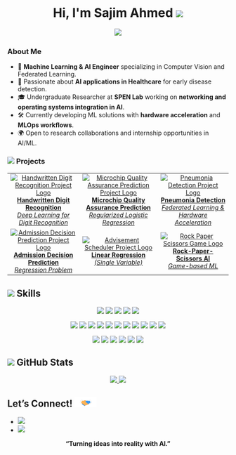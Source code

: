 <h1 align="center"><b>Hi, I'm Sajim Ahmed</b> <img src="https://media.giphy.com/media/hvRJCLFzcasrR4ia7z/giphy.gif" width="35"></h1>
<p align="center">
  <a href="https://github.com/DenverCoder1/readme-typing-svg">
    <img src="https://readme-typing-svg.herokuapp.com?font=Time+New+Roman&color=cyan&size=25&center=true&vCenter=true&width=1200&height=100&lines=AI/ML+Engineer+%7C+Researcher+%7C+Problem+Solver;Passionate+About+AI+in+Healthcare;Let’s+Automate+the+Future!&hearts;">
  </a>
</p>

### **About Me**

- 🚀 **Machine Learning & AI Engineer** specializing in Computer Vision and Federated Learning.
- 🌟 Passionate about **AI applications in Healthcare** for early disease detection.
- 🎓 Undergraduate Researcher at **SPEN Lab** working on **networking and operating systems integration in AI**.
- 🛠️ Currently developing ML solutions with **hardware acceleration** and **MLOps workflows**.
- 🌍 Open to research collaborations and internship opportunities in AI/ML.

### <img src="https://media.giphy.com/media/ZVik7pBtu9dNS/giphy.gif" width="35"> **Projects**
<div align="center">

<table>
  <tr>
    <td align="center">
      <a href="https://github.com/sajim73/Projects/tree/main/Handwritten%20Digit%20Recognition">
        <img src="https://media.giphy.com/media/3o7abKhOpu0NwenH3O/giphy.gif" width="120" alt="Handwritten Digit Recognition Project Logo" /><br>
        <b>Handwritten Digit Recognition</b><br>
        <i>Deep Learning for Digit Recognition</i>
      </a>
    </td>
    <td align="center">
      <a href="https://github.com/sajim73/Projects/tree/main/Microchip%20Quality%20Assurance%20Prediction">
        <img src="https://media.giphy.com/media/1xVdX6ExFch9w/giphy.gif" width="120" alt="Microchip Quality Assurance Prediction Project Logo" /><br>
        <b>Microchip Quality Assurance Prediction</b><br>
        <i>Regularized Logistic Regression</i>
      </a>
    </td>
    <td align="center">
      <a href="https://github.com/sajim73/Pneumonia-Detection">
        <img src="https://media.giphy.com/media/xT0xeuOy2Fcl9vDGiA/giphy.gif" width="120" alt="Pneumonia Detection Project Logo" /><br>
        <b>Pneumonia Detection</b><br>
        <i>Federated Learning & Hardware Acceleration</i>
      </a>
    </td>
  </tr>
  <tr>
    <td align="center">
      <a href="https://github.com/sajim73/Projects/tree/main/Admission%20Chance%20Prediction">
        <img src="https://media.giphy.com/media/3o7aCU5DVu8lsOfZ3y/giphy.gif" width="120" alt="Admission Decision Prediction Project Logo" /><br>
        <b>Admission Decision Prediction</b><br>
        <i>Regression Problem</i>
      </a>
    </td>
    <td align="center">
      <a href="https://github.com/sajim73/Projects/tree/main/Restraunt%20Profit%20Prediction%20(Linear%20Regression)">
        <img src="https://media.giphy.com/media/l0ExdMHUDKteztyfe/giphy.gif" width="120" alt="Advisement Scheduler Project Logo" /><br>
        <b>Linear Regression </b><br>
        <i>(Single Variable)</i>
      </a>
    </td>
    <td align="center">
      <a href="https://github.com/sajim73/Rock-Paper-Scissor">
        <img src="https://media.giphy.com/media/xT5LMHxhOfscxPfIfm/giphy.gif" width="120" alt="Rock Paper Scissors Game Logo" /><br>
        <b>Rock-Paper-Scissors AI</b><br>
        <i>Game-based ML</i>
      </a>
    </td>
  </tr>
</table>

</div>

## <img src="https://media2.giphy.com/media/QssGEmpkyEOhBCb7e1/giphy.gif?cid=ecf05e47a0n3gi1bfqntqmob8g9aid1oyj2wr3ds3mg700bl&rid=giphy.gif" width="25px"> **Skills**

<p align="center">
  <!-- Programming & Frameworks -->
  <img src="https://img.shields.io/badge/Python-FFD43B?style=for-the-badge&logo=python&logoColor=blue" height="35px">
  <img src="https://img.shields.io/badge/C++-00599C?style=for-the-badge&logo=c%2B%2B&logoColor=white" height="35px">
  <img src="https://img.shields.io/badge/TensorFlow-FF6F00?style=for-the-badge&logo=tensorflow&logoColor=white" height="35px">
  <img src="https://img.shields.io/badge/PyTorch-EE4C2C?style=for-the-badge&logo=pytorch&logoColor=white" height="35px">
  <img src="https://img.shields.io/badge/Scikit%20Learn-F7931E?style=for-the-badge&logo=scikit-learn&logoColor=white" height="35px">
</p>

<p align="center">
  <!-- AI/ML Techniques -->
  <img src="https://img.shields.io/badge/Data%20Cleaning-4CAF50?style=for-the-badge&logo=python&logoColor=white" height="35px">
  <img src="https://img.shields.io/badge/Dimensionality%20Reduction-2196F3?style=for-the-badge&logo=python&logoColor=white" height="35px">
  <img src="https://img.shields.io/badge/Data%20Augmentation-FF9800?style=for-the-badge&logo=python&logoColor=white" height="35px">
  <img src="https://img.shields.io/badge/Convolutional%20Neural%20Networks-3F51B5?style=for-the-badge&logo=python&logoColor=white" height="35px">
  <img src="https://img.shields.io/badge/Recurrent%20Neural%20Networks-9C27B0?style=for-the-badge&logo=python&logoColor=white" height="35px">
  <img src="https://img.shields.io/badge/Transfer%20Learning-FF5722?style=for-the-badge&logo=python&logoColor=white" height="35px">
  <img src="https://img.shields.io/badge/Federated%20Learning-009688?style=for-the-badge&logo=python&logoColor=white" height="35px">
  <img src="https://img.shields.io/badge/Hyperparameter%20Tuning-795548?style=for-the-badge&logo=python&logoColor=white" height="35px">
  <img src="https://img.shields.io/badge/Text%20Classification-607D8B?style=for-the-badge&logo=python&logoColor=white" height="35px">
  <img src="https://img.shields.io/badge/Sentiment%20Analysis-673AB7?style=for-the-badge&logo=python&logoColor=white" height="35px">
  <img src="https://img.shields.io/badge/NER-FFC107?style=for-the-badge&logo=python&logoColor=white" height="35px">
</p>

<p align="center">
  <!-- Tools & Optimization -->
  <img src="https://img.shields.io/badge/Jupyter%20Notebook-FA0F00?style=for-the-badge&logo=jupyter&logoColor=white" height="35px">
  <img src="https://img.shields.io/badge/Git-F05033?style=for-the-badge&logo=git&logoColor=white" height="35px">
  <img src="https://img.shields.io/badge/GitHub-000000?style=for-the-badge&logo=github&logoColor=white" height="35px">
  <img src="https://img.shields.io/badge/Google%20Cloud%20AI-4285F4?style=for-the-badge&logo=google-cloud&logoColor=white" height="35px">
  <img src="https://img.shields.io/badge/AWS%20SageMaker-FF9900?style=for-the-badge&logo=amazonaws&logoColor=white" height="35px">
  <img src="https://img.shields.io/badge/Homomorphic%20Encryption-9B9B9B?style=for-the-badge&logo=python&logoColor=white" height="35px">
</p>


## <img src="https://media.giphy.com/media/iY8CRBdQXODJSCERIr/giphy.gif" width="35"> **GitHub Stats**

<div align="center">
  <a href="https://github.com/sajim73">
    <!-- GitHub Stats Card -->
    <img src="https://github-readme-stats.vercel.app/api?username=sajim73&include_all_commits=true&count_private=true&show_icons=true&line_height=20&title_color=7A7ADB&icon_color=2234AE&text_color=D3D3D3&bg_color=0,000000,130F40" width="450" />
    <!-- GitHub Commit Activity Map Card -->
    <img src="https://github-readme-streak-stats.herokuapp.com/?user=sajim73&theme=black-ice&hide_border=true&date_format=M%20j%5B%2C%20Y%5D" width="450" />
  </a>
</div>


## <b>Let’s Connect!</b> <img src="https://github.com/0xAbdulKhalid/0xAbdulKhalid/raw/main/assets/mdImages/handshake.gif" width="50">

<ul>
  <li><a href="https://www.linkedin.com/in/sajim-ahmed-449b1b186/" target="_blank">
    <img src="https://img.shields.io/badge/LinkedIn-Sajim%20Ahmed-blue?style=for-the-badge&logo=linkedin&logoColor=white" />
  </a></li>
  <li><a href="mailto:sajimahmed73@gmail.com" target="_blank">
    <img src="https://img.shields.io/badge/Email-sajim.ahmed%40gmail.com-D14836?style=for-the-badge&logo=gmail&logoColor=white" />
  </a></li>
</ul>


<p align="center">
<b>“Turning ideas into reality with AI.”</b>
</p>
